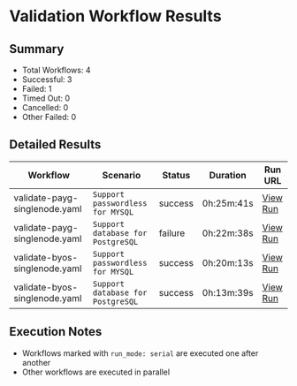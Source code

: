 # Validation Workflow Results

## Summary
- Total Workflows: 4
- Successful: 3
- Failed: 1
- Timed Out: 0
- Cancelled: 0
- Other Failed: 0

## Detailed Results

| Workflow | Scenario | Status | Duration | Run URL |
|----------|----------|---------|-----------|----------|
| validate-payg-singlenode.yaml | `Support passwordless for MYSQL` | success | 0h:25m:41s | [View Run](https://github.com/azure-javaee/rhel-jboss-templates/actions/runs/16807632473) |
| validate-payg-singlenode.yaml | `Support database for PostgreSQL` | failure | 0h:22m:38s | [View Run](https://github.com/azure-javaee/rhel-jboss-templates/actions/runs/16807635096) |
| validate-byos-singlenode.yaml | `Support passwordless for MYSQL` | success | 0h:20m:13s | [View Run](https://github.com/azure-javaee/rhel-jboss-templates/actions/runs/16807637914) |
| validate-byos-singlenode.yaml | `Support database for PostgreSQL` | success | 0h:13m:39s | [View Run](https://github.com/azure-javaee/rhel-jboss-templates/actions/runs/16807640288) |


## Execution Notes
- Workflows marked with `run_mode: serial` are executed one after another
- Other workflows are executed in parallel
